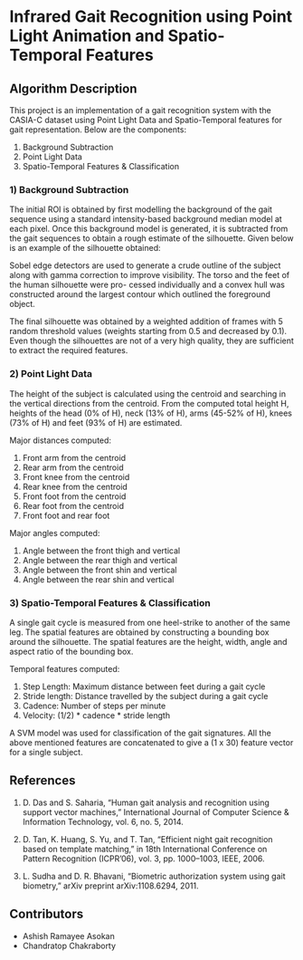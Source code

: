 # Infrared Gait Recognition using Point Light Animation and Spatio-Temporal Features

## Algorithm Description
This project is an implementation of a gait recognition system with the CASIA-C dataset using Point Light Data and Spatio-Temporal features for gait representation. Below are the components:
1) Background Subtraction
2) Point Light Data
3) Spatio-Temporal Features & Classification

### 1) Background Subtraction

The initial ROI is obtained by first modelling the background of the gait sequence using a standard intensity-based background median model at each pixel. Once this background model is generated, it is subtracted from the gait sequences to obtain a rough estimate of the silhouette. Given below is an example of the silhouette obtained:

Sobel edge detectors are used to generate a crude outline of the subject along with gamma correction to improve visibility. The torso and the feet of the human silhouette were pro-
cessed individually and a convex hull was constructed around the largest contour which outlined the foreground object. 

The final silhouette was obtained by a weighted addition of frames with 5 random threshold values (weights starting from 0.5 and decreased by 0.1). Even though the silhouettes are not of a very high quality, they are sufficient to extract the required features.

### 2) Point Light Data

The height of the subject is calculated using the centroid and searching in the vertical directions from the centroid. From the computed total height H, heights of the head (0% of H), neck (13% of H), arms (45-52% of H), knees (73% of H) and feet (93% of H) are estimated.

Major distances computed:
1) Front arm from the centroid
2) Rear arm from the centroid
3) Front knee from the centroid
4) Rear knee from the centroid
5) Front foot from the centroid
6) Rear foot from the centroid
7) Front foot and rear foot

Major angles computed:
1) Angle between the front thigh and vertical
2) Angle between the rear thigh and vertical
3) Angle between the front shin and vertical
4) Angle between the rear shin and vertical

### 3) Spatio-Temporal Features & Classification

A single gait cycle is measured from one heel-strike to another of the same leg. The spatial features are obtained by constructing a bounding box around the silhouette. The spatial features are the height, width, angle and aspect ratio of the bounding box.

Temporal features computed:
1) Step Length: Maximum distance between feet during a gait cycle
2) Stride length: Distance travelled by the subject during a gait cycle
3) Cadence: Number of steps per minute
3) Velocity: (1/2) * cadence * stride length

A SVM model was used for classification of the gait signatures. All the above mentioned features are concatenated to give a (1 x 30) feature vector for a single subject.

## References
1. D. Das and S. Saharia, “Human gait analysis and recognition using
support vector machines,” International Journal of Computer Science &
Information Technology, vol. 6, no. 5, 2014.

2. D. Tan, K. Huang, S. Yu, and T. Tan, “Efficient night gait recognition
based on template matching,” in 18th International Conference on
Pattern Recognition (ICPR’06), vol. 3, pp. 1000–1003, IEEE, 2006.

3.  L. Sudha and D. R. Bhavani, “Biometric authorization system using gait
biometry,” arXiv preprint arXiv:1108.6294, 2011.

## Contributors
* Ashish Ramayee Asokan
* Chandratop Chakraborty
